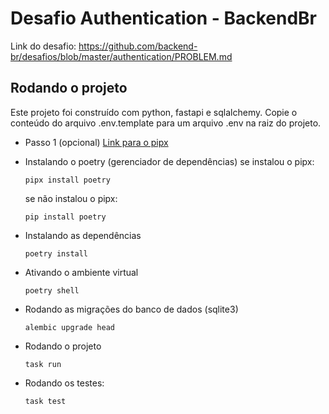 # Desafio Authentication - BackendBr

Link do desafio: https://github.com/backend-br/desafios/blob/master/authentication/PROBLEM.md


## Rodando o projeto
Este projeto foi construído com python, fastapi e sqlalchemy.
Copie o conteúdo do arquivo .env.template para um arquivo .env na raiz do projeto.

* Passo 1 (opcional)
    [Link para o pipx](https://pipx.pypa.io/stable/installation/#installing-pipx)

* Instalando o poetry (gerenciador de dependências)
    se instalou o pipx:

    ```
    pipx install poetry
    ```
    se não instalou o pipx:
    ```
    pip install poetry
    ```
* Instalando as dependências
    ```
    poetry install
    ```
* Ativando o ambiente virtual
    ```
    poetry shell
    ```
* Rodando as migrações do banco de dados (sqlite3)
    ```
    alembic upgrade head
    ```
* Rodando o projeto
    ```
    task run
    ```
* Rodando os testes:
    ```
    task test
    ```
    
